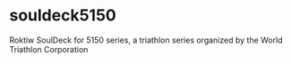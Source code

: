# souldeck5150
Roktiw SoulDeck for 5150 series, a triathlon series organized by the World Triathlon Corporation
